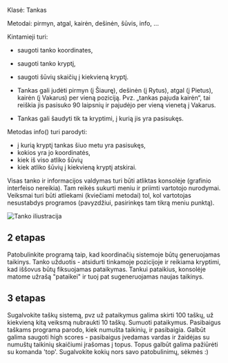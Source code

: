 Klasė: Tankas

Metodai: pirmyn, atgal, kairėn, dešinėn, šūvis, info, ...

Kintamieji turi:
* saugoti tanko koordinates,
* saugoti tanko kryptį,
* saugoti šūvių skaičių į kiekvieną kryptį.

* Tankas gali judėti pirmyn (į Šiaurę), dešinėn (į Rytus), atgal (į
Pietus), kairėn (į Vakarus) per vieną poziciją. Pvz. „tankas pajuda
kairėn“, tai reiškia jis pasisuko 90 laipsnių ir pajudėjo per vieną
vienetą į Vakarus.
* Tankas gali šaudyti tik ta kryptimi, į kurią jis yra pasisukęs.

Metodas info() turi parodyti:
* į kurią kryptį tankas šiuo metu yra pasisukęs,
* kokios yra jo koordinatės,
* kiek iš viso atliko šūvių
* kiek atliko šūvių į kiekvieną kryptį atskirai.

Visas tanko ir informacijos valdymas turi būti atliktas konsolėje
(grafinio interfeiso nereikia). Tam reikės sukurti meniu ir priimti
vartotojo nurodymai. Veiksmai turi būti atliekami (kviečiami metodai)
tol, kol vartotojas nesustabdys programos (pavyzdžiui, pasirinkęs tam
tikrą meniu punktą).

![Tanko iliustracija](https://github.com/robotautas/kursas/blob/master/tanko%20iliustracija.png)

## 2 etapas

Patobulinkite programą taip, kad koordinačių sistemoje būtų generuojamas taikinys. Tanko užduotis - atsidurti tinkamoje pozicijoje ir reikiama kryptimi, kad iššovus būtų fiksuojamas pataikymas. Tankui pataikius, konsolėje matome užrašą "pataikei" ir tuoj pat sugeneruojamas naujas taikinys. 
## 3 etapas

Sugalvokite taškų sistemą, pvz už pataikymus galima skirti 100 taškų, už kiekvieną kitą veiksmą nubraukti 10 taškų. Sumuoti pataikymus. Pasibaigus taškams programa parodo, kiek numušta taikinių, ir pasibaigia. Galbūt galima saugoti high scores - pasibaigus įvedamas vardas ir žaidėjas su numuštų taikinių skaičiumi įrašomas į topus. Topus galbūt galima pažiūrėti su komanda 'top'. Sugalvokite kokių nors savo patobulinimų, sėkmės :)

